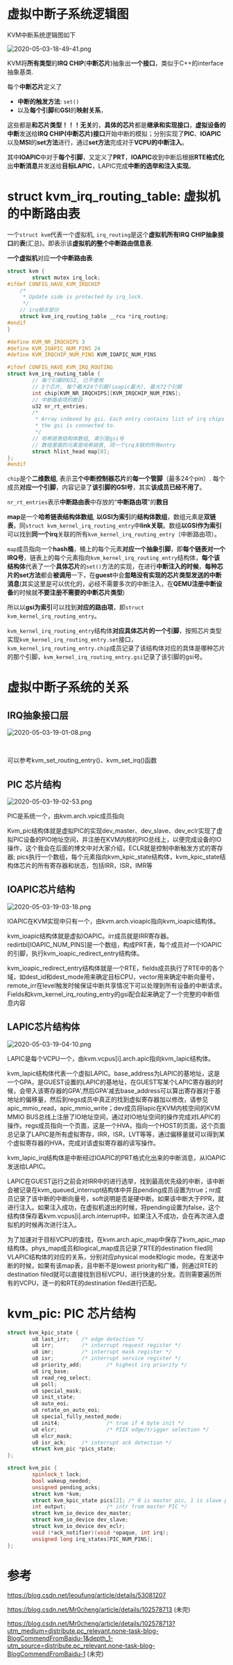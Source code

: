 
# 虚拟中断子系统逻辑图

KVM中断系统逻辑图如下

![2020-05-03-18-49-41.png](./images/2020-05-03-18-49-41.png)

KVM将**所有类型**的**IRQ CHIP**(**中断芯片**)抽象出**一个接口**，类似于C++的interface抽象基类.

每个**中断芯片**定义了

- **中断的触发方法**: `set()`
- 以及**每个引脚**和**GSI**的**映射关系**，

这些都是**和芯片类型！！！无关**的，**具体的芯片**都是**继承和实现接口**，**虚拟设备的中断**发送给**IRQ CHIP(中断芯片)接口**开始中断的模拟；分别实现了**PIC**、**IOAPIC**以及**MSI**的**set方法**进行，通过**set方法**完成对于**VCPU的中断注入**。

其中**IOAPIC**中对于**每个引脚**，又定义了**PRT**，**IOAPIC**收到中断后根据**RTE格式化**出**中断消息**并发送给**目标LAPIC**，LAPIC完成**中断的选举和注入实现**。

# struct kvm_irq_routing_table: 虚拟机的中断路由表

一个`struct kvm`代表一个虚拟机, 
`irq_routing`是这个**虚拟机所有IRQ CHIP抽象接口**的**表**(汇总)。即表示该**虚拟机的整个中断路由信息表**.

**一个虚拟机**对应**一个中断路由表**.

```cpp
struct kvm {
        struct mutex irq_lock;
#ifdef CONFIG_HAVE_KVM_IRQCHIP
	/*
	 * Update side is protected by irq_lock.
	 */
	// irq相关部分
	struct kvm_irq_routing_table __rcu *irq_routing;
#endif
}

#define KVM_NR_IRQCHIPS 3
#define KVM_IOAPIC_NUM_PINS 24
#define KVM_IRQCHIP_NUM_PINS KVM_IOAPIC_NUM_PINS

#ifdef CONFIG_HAVE_KVM_IRQ_ROUTING
struct kvm_irq_routing_table {
        // 每个引脚的GSI, 已不使用
        // 3个芯片, 每个最大24个引脚(ioapic最大), 最大72个引脚
        int chip[KVM_NR_IRQCHIPS][KVM_IRQCHIP_NUM_PINS];
        // 中断路由项的数目
        u32 nr_rt_entries;
        /*
         * Array indexed by gsi. Each entry contains list of irq chips
         * the gsi is connected to.
         */
        // 哈希链表结构体数组, 索引是gsi号
        // 数组里面的元素是哈希链表, 同一个irq关联的所有entry
        struct hlist_head map[0];
};
#endif
```

`chip`是个**二维数组**, 表示**三个中断控制器芯片**的**每一个管脚**（最多24个pin）. 每个成员**对应一个引脚**，内容记录了**该引脚的GSI号**，其实**该成员已经不用了**。

`nr_rt_entries`表示**中断路由表**中存放的“**中断路由项**”的**数目**

**map**是一个**哈希链表结构体数组**, **以GSI为索引**的**结构体数组**，数组元素是**双链表**，同`struct kvm_kernel_irq_routing_entry`中**link关联**。数组**以GSI作为索引**可以找到**同一个irq**关联的所有`kvm_kernel_irq_routing_entry`（中断路由项）。

`map`成员指向一个**hash桶**，桶上的每个元素**对应一个抽象引脚**，即**每个链表对一个IRQ号**，链表上的每个元素指向`kvm_kernel_irq_routing_entry`结构体，**每个该结构体**代表了一个**具体芯片**的`set()`方法的实现，在进行**中断注入的时候**，**每种芯片的set方法**都会**被调用**一下，在**guest**中会**忽略没有实现的芯片类型发送的中断消息**(其实这里是可以优化的，必经不需要多次的中断注入，在**QEMU注册中断设备**的时候就**不要注册不需要的中断芯片类型**)

所以以**gsi为索引**可以找到**对应的路由项**，即`struct kvm_kernel_irq_routing_entry`。

`kvm_kernel_irq_routing_entry`结构体**对应具体芯片的一个引脚**，按照芯片类型实现`kvm_kernel_irq_routing_entry.set`接口，`kvm_kernel_irq_routing_entry.chip`成员记录了该结构体对应的具体是哪种芯片的那个引脚，`kvm_kernel_irq_routing_entry.gsi`记录了该引脚的gsi号。



# 虚拟中断子系统的关系

## IRQ抽象接口层

![2020-05-03-19-01-08.png](./images/2020-05-03-19-01-08.png)


 

可以参考kvm_set_routing_entry()、kvm_set_irq()函数

## PIC 芯片结构

![2020-05-03-19-02-53.png](./images/2020-05-03-19-02-53.png)

PIC是系统一个，由kvm.arch.vpic成员指向

Kvm_pic结构体就是虚拟PIC的实现dev_master、dev_slave、dev_eclr实现了虚拟PIC设备的PIO地址空间，并注册在KVM内核的PIO总线上，以便完成设备的IO操作，这个我会在后面的博文中对大家介绍，ECLR就是控制中断触发方式的寄存器; pics执行一个数组，每个元素指向kvm_kpic_state结构体，kvm_kpic_state结构体芯片的所有寄存器和状态，包括IRR，ISR，IMR等

## IOAPIC芯片结构

![2020-05-03-19-03-18.png](./images/2020-05-03-19-03-18.png)

IOAPIC在KVM实现中只有一个，由kvm.arch.vioapic指向kvm_ioapic结构体。

kvm_ioapic结构体就是虚拟IOAPIC。irr成员就是IRR寄存器。redirtbl[IOAPIC_NUM_PINS]是一个数组，构成PRT表，每个成员对一个IOAPIC的引脚，执行kvm_ioapic_redirect_entry结构体。

kvm_ioapic_redirect_entry结构体就是一个RTE，fields成员执行了RTE中的各个域，如dest_id和dest_mode用来确定目标CPU，vector用来确定中断向量号，remote_irr在level触发时候保证中断共享情况下可以处理到所有设备的中断请求。Fields和kvm_kernel_irq_routing_entry的gsi配合起来确定了一个完整的中断信息内容

## LAPIC芯片结构体

![2020-05-03-19-04-10.png](./images/2020-05-03-19-04-10.png)

LAPIC是每个VCPU一个，由kvm.vcpus[i].arch.apic指向kvm_lapic结构体。

kvm_lapic结构体代表一个虚拟LAPIC。base_address为LAPIC的基地址，这是一个GPA，是GUEST设置的LAPIC的基地址，在GUEST写某个LAPIC寄存器的时候，会带入该寄存器的GPA',然后GPA'减去base_address可以算出寄存器对于基地址的偏移量，然后到regs成员中真正的找到虚拟寄存器加以修改，请参见apic_mmio_read，apic_mmio_write；dev成员将lapic在KVM内核空间的KVM MMIO BUS总线上注册了IO地址空间，通过对IO地址空间的操作完成对LAPIC的操作。regs成员指向一个页面，这是一个HVA，指向一个HOST的页面，这个页面总记录了LAPIC是所有虚拟寄存，IRR，ISR，LVT等等，通过偏移量就可以得到某个虚拟寄存器的HVA，完成对该虚拟寄存器的读写操作。

kvm_lapic_irq结构体是中断经过IOAPIC的PRT格式化出来的中断消息，从IOAPIC发送给LAPIC。

LAPIC在GUEST运行之前会对IRR中的进行选举，找到最高优先级的中断，该中断会被记录在kvm_queued_interrupt结构体中并且pending成员设置为true；nr成员记录了该中断的中断向量号，soft说明是否是硬中断。如果该中断大于PPR，就进行注入。如果注入成功，在虚拟机退出的时候，将pending设置为false，这个结构体保存着kvm.vcpus[i].arch.interrupt中。如果注入不成功，会在再次进入虚拟机的时候再次进行注入。

为了加速对于目标VCPU的查找，在kvm.arch.apic_map中保存了kvm_apic_map结构体。phys_map成员和logical_map成员记录了RTE的destination filed同VLAPIC结构体的对应的关系，分别对应physical mode和logic mode。在发送中断的时候，如果有该map表，且中断不是lowest priority和广播，则通过RTE的destination filed就可以直接找到目标VCPU，进行快速的分发。否则需要遍历所有的VCPU，逐一的和RTE的destination filed进行匹配。


# kvm_pic: PIC 芯片结构

```cpp
struct kvm_kpic_state {
        u8 last_irr;    /* edge detection */
        u8 irr;         /* interrupt request register */
        u8 imr;         /* interrupt mask register */
        u8 isr;         /* interrupt service register */
        u8 priority_add;        /* highest irq priority */
        u8 irq_base;
        u8 read_reg_select;
        u8 poll;
        u8 special_mask;
        u8 init_state;
        u8 auto_eoi;
        u8 rotate_on_auto_eoi;
        u8 special_fully_nested_mode;
        u8 init4;               /* true if 4 byte init */
        u8 elcr;                /* PIIX edge/trigger selection */
        u8 elcr_mask;
        u8 isr_ack;     /* interrupt ack detection */
        struct kvm_pic *pics_state;
};

struct kvm_pic {
        spinlock_t lock;
        bool wakeup_needed;
        unsigned pending_acks;
        struct kvm *kvm;
        struct kvm_kpic_state pics[2]; /* 0 is master pic, 1 is slave pic */
        int output;             /* intr from master PIC */
        struct kvm_io_device dev_master;
        struct kvm_io_device dev_slave;
        struct kvm_io_device dev_eclr;
        void (*ack_notifier)(void *opaque, int irq);
        unsigned long irq_states[PIC_NUM_PINS];
};
```

# 参考

https://blog.csdn.net/leoufung/article/details/53081207

https://blog.csdn.net/Mr0cheng/article/details/102578713 (未完)

https://blog.csdn.net/Mr0cheng/article/details/102578713?utm_medium=distribute.pc_relevant.none-task-blog-BlogCommendFromBaidu-1&depth_1-utm_source=distribute.pc_relevant.none-task-blog-BlogCommendFromBaidu-1 (未完)